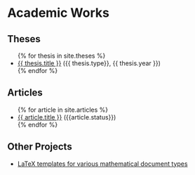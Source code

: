 # Academic Works

## Theses

<ul>
  {% for thesis in site.theses %}
    <li>
      <a href="{{ thesis.url }}">{{ thesis.title }}</a> ({{ thesis.type}}, {{ thesis.year }})
    </li>
  {% endfor %}
</ul>

## Articles

<ul>
  {% for article in site.articles %}
    <li>
      <a href="{{ article.url }}">{{ article.title }}</a> ({{article.status}})
    </li>
  {% endfor %}
</ul>

## Other Projects

- [LaTeX templates for various mathematical document types](https://github.com/flgrubm/latex-templates)

